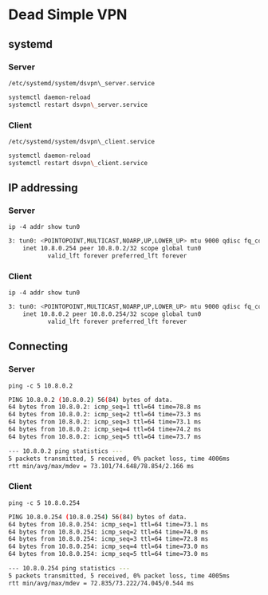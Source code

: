# Dead Simple VPN

## systemd

### Server

`/etc/systemd/system/dsvpn\_server.service`

```sh
systemctl daemon-reload
systemctl restart dsvpn\_server.service
```
### Client

`/etc/systemd/system/dsvpn\_client.service`

```sh
systemctl daemon-reload
systemctl restart dsvpn\_client.service
```

## IP addressing

### Server

`ip -4 addr show tun0`

```sh
3: tun0: <POINTOPOINT,MULTICAST,NOARP,UP,LOWER_UP> mtu 9000 qdisc fq_codel state UNKNOWN group default qlen 500
    inet 10.8.0.254 peer 10.8.0.2/32 scope global tun0
           valid_lft forever preferred_lft forever
```

### Client

`ip -4 addr show tun0`

```sh
3: tun0: <POINTOPOINT,MULTICAST,NOARP,UP,LOWER_UP> mtu 9000 qdisc fq_codel state UNKNOWN group default qlen 500
    inet 10.8.0.2 peer 10.8.0.254/32 scope global tun0
           valid_lft forever preferred_lft forever
```

## Connecting

### Server

`ping -c 5 10.8.0.2`

```sh
PING 10.8.0.2 (10.8.0.2) 56(84) bytes of data.
64 bytes from 10.8.0.2: icmp_seq=1 ttl=64 time=78.8 ms
64 bytes from 10.8.0.2: icmp_seq=2 ttl=64 time=73.3 ms
64 bytes from 10.8.0.2: icmp_seq=3 ttl=64 time=73.1 ms
64 bytes from 10.8.0.2: icmp_seq=4 ttl=64 time=74.2 ms
64 bytes from 10.8.0.2: icmp_seq=5 ttl=64 time=73.7 ms

--- 10.8.0.2 ping statistics ---
5 packets transmitted, 5 received, 0% packet loss, time 4006ms
rtt min/avg/max/mdev = 73.101/74.648/78.854/2.166 ms
```

### Client

`ping -c 5 10.8.0.254`

```sh
PING 10.8.0.254 (10.8.0.254) 56(84) bytes of data.
64 bytes from 10.8.0.254: icmp_seq=1 ttl=64 time=73.1 ms
64 bytes from 10.8.0.254: icmp_seq=2 ttl=64 time=74.0 ms
64 bytes from 10.8.0.254: icmp_seq=3 ttl=64 time=72.8 ms
64 bytes from 10.8.0.254: icmp_seq=4 ttl=64 time=73.0 ms
64 bytes from 10.8.0.254: icmp_seq=5 ttl=64 time=73.0 ms

--- 10.8.0.254 ping statistics ---
5 packets transmitted, 5 received, 0% packet loss, time 4005ms
rtt min/avg/max/mdev = 72.835/73.222/74.045/0.544 ms
```
